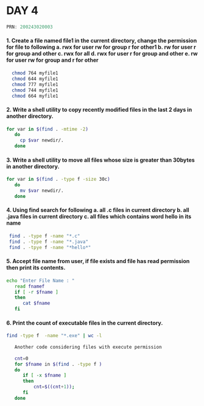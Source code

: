 
# DAY 4

```c
PRN: 200243020003
```


#### 1. Create a file named file1 in the current directory, change the permission for file to following a. rwx for user rw for group r for other1 b. rw for user r for group and other c. rwx for all d. rwx for user r for group and other e. rw for user rw for group and r for other
```sh
  chmod 764 myfile1
  chmod 644 myfile1
  chmod 777 myfile1
  chmod 744 myfile1
  chmod 664 myfile1
``` 
#### 2. Write a shell utility to copy recently modified files in the last 2 days in another directory.
```sh
for var in $(find . -mtime -2)
   do
     cp $var newdir/.
   done
``` 

#### 3. Write a shell utility to move all files whose size is greater than 30bytes in another directory. 
```sh
for var in $(find . -type f -size 30c)
   do
     mv $var newdir/.
   done
```
#### 4. Using find search for following a. all .c files in current directory b. all .java files in current directory c. all files which contains word hello in its name
```sh
 find . -type f -name "*.c"
 find . -type f -name "*.java"
 find . -tpye f -name "*hello*"
```
#### 5. Accept file name from user, if file exists and file has read permission then print its contents. 
```sh
echo "Enter File Name : "
   read fnamef
   if [ -r $fname ]
   then
      cat $fname
   fi
```

#### 6. Print the count of executable files in the current directory.
```sh
find -type f  -name "*.exe" | wc -l
   
   Another code considering files with execute permission
   
   cnt=0
   for $fname in $(find . -type f )
   do
      if [ -x $fname ]
      then
          cnt=$((cnt+1));
      fi
   done
 ```